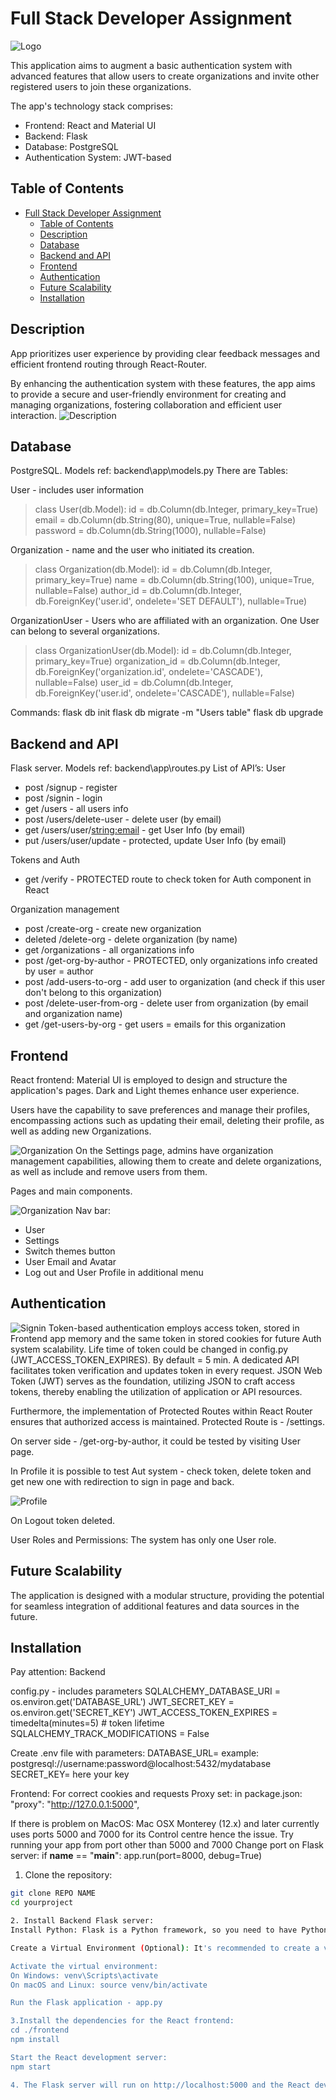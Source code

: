 # Full Stack Developer Assignment
![Logo](other/Auth.jpg)

This application aims to augment a basic authentication system with advanced features that allow users to create organizations and invite other registered users to join these organizations. 

The app's technology stack comprises:
- Frontend: React and Material UI
- Backend: Flask
- Database: PostgreSQL
- Authentication System: JWT-based


## Table of Contents

- [Full Stack Developer Assignment](#full-stack-developer-assignment)
  - [Table of Contents](#table-of-contents)
  - [Description](#description)
  - [Database](#database)
  - [Backend and API](#backend-and-api)
  - [Frontend](#frontend)
  - [Authentication](#authentication)
  - [Future Scalability](#future-scalability)
  - [Installation](#installation)

## Description

App prioritizes user experience by providing clear feedback messages and efficient frontend routing through React-Router.

By enhancing the authentication system with these features, the app aims to provide a secure and user-friendly environment for creating and managing organizations, fostering collaboration and efficient user interaction.
![Description](other/Screen1.jpg)


## Database

PostgreSQL.
Models ref: backend\app\models.py
There are Tables:

User - includes user information
> class User(db.Model):
    id = db.Column(db.Integer, primary_key=True)
    email = db.Column(db.String(80), unique=True, nullable=False)
    password = db.Column(db.String(1000), nullable=False)

Organization - name and the user who initiated its creation.
> class Organization(db.Model):
    id = db.Column(db.Integer, primary_key=True)
    name = db.Column(db.String(100), unique=True, nullable=False)
    author_id = db.Column(db.Integer, db.ForeignKey('user.id', ondelete='SET DEFAULT'), nullable=True)

OrganizationUser - Users who are affiliated with an organization. One User can belong to several organizations.
> class OrganizationUser(db.Model):
    id = db.Column(db.Integer, primary_key=True)
    organization_id = db.Column(db.Integer, db.ForeignKey('organization.id', ondelete='CASCADE'), nullable=False)
    user_id = db.Column(db.Integer, db.ForeignKey('user.id', ondelete='CASCADE'), nullable=False)

Commands:
flask db init
flask db migrate -m "Users table"
flask db upgrade

## Backend and API

Flask server.
Models ref: backend\app\routes.py
List of API’s:
User
* post /signup - register
* post /signin - login
* get /users -  all users info
* post /users/delete-user - delete user (by email)
* get /users/user/<string:email> - get User Info (by email)
* put /users/user/update -  protected, update User Info (by email)


Tokens and Auth
* get /verify - PROTECTED route to check token for Auth component in React

Organization management
* post /create-org - create new organization
* deleted /delete-org - delete organization (by name)
* get /organizations - all organizations info
* post /get-org-by-author - PROTECTED, only organizations info created by user = author
* post /add-users-to-org - add user to organization (and check if this user don't belong to this organization)
* post /delete-user-from-org - delete user from organization (by email and organization name)
* get /get-users-by-org - get users = emails for this organization


## Frontend

React frontend:
Material UI is employed to design and structure the application's pages.
Dark and Light themes enhance user experience.


Users have the capability to save preferences and manage their profiles, encompassing actions such as updating their email, deleting their profile, as well as adding new Organizations.

![Organization](other/Organizationmanagement.jpg)
On the Settings page, admins have organization management capabilities, allowing them to create and delete organizations, as well as include and remove users from them.

Pages and main components.

![Organization](other/Nav.jpg)
Nav bar:
* User 
* Settings 
* Switch themes button
* User Email and Avatar
* Log out and User Profile in additional menu

## Authentication
![Signin](other/Signin.jpg)
Token-based authentication employs access token, stored in Frontend app memory and the same token in  stored cookies for future Auth system scalability. Life time of token could be changed in config.py (JWT_ACCESS_TOKEN_EXPIRES). By default = 5 min. 
A dedicated API facilitates token verification and updates token in every request. JSON Web Token (JWT) serves as the foundation, utilizing JSON to craft access tokens, thereby enabling the utilization of application or API resources.

Furthermore, the implementation of Protected Routes within React Router ensures that authorized access is maintained.
Protected Route is - /settings.

On server side - /get-org-by-author, it could be tested by visiting User page.

In Profile it is possible to test Aut system - check token, delete token and get new one with redirection to sign in page and back.

![Profile](other/Profile.jpg)

On Logout token deleted.

User Roles and Permissions:
The system has only one User role.


## Future Scalability

The application is designed with a modular structure, providing the potential for seamless integration of additional features and data sources in the future.

## Installation
Pay attention: 
Backend
  
config.py - includes parameters
  SQLALCHEMY_DATABASE_URI = os.environ.get('DATABASE_URL')
  JWT_SECRET_KEY = os.environ.get('SECRET_KEY')
  JWT_ACCESS_TOKEN_EXPIRES = timedelta(minutes=5)  # token lifetime
  SQLALCHEMY_TRACK_MODIFICATIONS = False

Create .env file with parameters:
DATABASE_URL= example:  postgresql://username:password@localhost:5432/mydatabase
SECRET_KEY= here your key

Frontend:
For correct cookies and requests Proxy set:
in package.json:
"proxy": "http://127.0.0.1:5000",

If there is problem on MacOS:
Mac OSX Monterey (12.x) and later currently uses ports 5000 and 7000 for its Control centre hence the issue.
Try running your app from port other than 5000 and 7000
Change port on Flask server:
if __name__ == "__main__":
    app.run(port=8000, debug=True)

1. Clone the repository:

```bash
git clone REPO NAME
cd yourproject

2. Install Backend Flask server:
Install Python: Flask is a Python framework, so you need to have Python installed. You can download Python from the official website: https://www.python.org/downloads/

Create a Virtual Environment (Optional): It's recommended to create a virtual environment to isolate your project dependencies. You can do this using the venv module that comes with Python. Open your terminal and run: python -m venv venv

Activate the virtual environment:
On Windows: venv\Scripts\activate
On macOS and Linux: source venv/bin/activate

Run the Flask application - app.py

3.Install the dependencies for the React frontend:
cd ./frontend
npm install

Start the React development server:
npm start

4. The Flask server will run on http://localhost:5000 and the React development server will run on http://localhost:3000. You can access the application by opening your web browser and navigating to http://localhost:3000.


